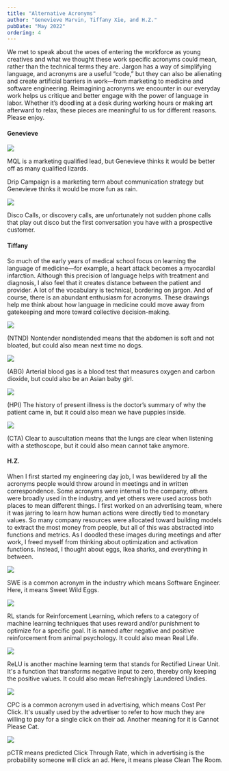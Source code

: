 ```yaml
---
title: "Alternative Acronyms"
author: "Genevieve Marvin, Tiffany Xie, and H.Z."
pubDate: "May 2022"
ordering: 4
---
```


We met to speak about the woes of entering the workforce as young creatives and what we thought these work specific acronyms could mean, rather than the technical terms they are. Jargon has a way of simplifying language, and acronyms are a useful “code,” but they can also be alienating and create artificial barriers in work—from marketing to medicine and software engineering. Reimagining acronyms we encounter in our everyday work helps us critique and better engage with the power of language in labor. Whether it’s doodling at a desk during working hours or making art afterward to relax, these pieces are meaningful to us for different reasons. Please enjoy.

#### Genevieve

![](/assets/zine/z6/alternative-acronyms/acronym1.jpg)

MQL is a marketing qualified lead, but Genevieve thinks it would be better off as many qualified lizards.

Drip Campaign is a marketing term about communication strategy but Genevieve thinks it would be more fun as rain.

![](/assets/zine/z6/alternative-acronyms/acronym2.jpg)

Disco Calls, or discovery calls, are unfortunately not sudden phone calls that play out disco but the first conversation you have with a prospective customer.

#### Tiffany

So much of the early years of medical school focus on learning the language of medicine—for example, a heart attack becomes a myocardial infarction. Although this precision of language helps with treatment and diagnosis, I also feel that it creates distance between the patient and provider. A lot of the vocabulary is technical, bordering on jargon. And of course, there is an abundant enthusiasm for acronyms. These drawings help me think about how language in medicine could move away from gatekeeping and more toward collective decision-making.

![](/assets/zine/z6/alternative-acronyms/acronym3.jpeg)

(NTND) Nontender nondistended means that the abdomen is soft and not bloated, but could also mean next time no dogs.

![](/assets/zine/z6/alternative-acronyms/acronym4.jpeg)

(ABG) Arterial blood gas is a blood test that measures oxygen and carbon dioxide, but could also be an Asian baby girl.

![](/assets/zine/z6/alternative-acronyms/acronym5.jpeg)

(HPI) The history of present illness is the doctor’s summary of why the patient came in, but it could also mean we have puppies inside.

![](/assets/zine/z6/alternative-acronyms/acronym6.jpeg)

(CTA) Clear to auscultation means that the lungs are clear when listening with a stethoscope, but it could also mean cannot take anymore.

#### H.Z.

When I first started my engineering day job, I was bewildered by all the acronyms people would throw around in meetings and in written correspondence. Some acronyms were internal to the company, others were broadly used in the industry, and yet others were used across both places to mean different things. I first worked on an advertising team, where it was jarring to learn how human actions were directly tied to monetary values. So many company resources were allocated toward building models to extract the most money from people, but all of this was abstracted into functions and metrics. As I doodled these images during meetings and after work, I freed myself from thinking about optimization and activation functions. Instead, I thought about eggs, Ikea sharks, and everything in between.

![](/assets/zine/z6/alternative-acronyms/acronym7.png)

SWE is a common acronym in the industry which means Software Engineer. Here, it means Sweet Wild Eggs.

![](/assets/zine/z6/alternative-acronyms/acronym8.png)

RL stands for Reinforcement Learning, which refers to a category of machine learning techniques that uses reward and/or punishment to optimize for a specific goal. It is named after negative and positive reinforcement from animal psychology. It could also mean Real Life.

![](/assets/zine/z6/alternative-acronyms/acronym9.png)

ReLU is another machine learning term that stands for Rectified Linear Unit. It's a function that transforms negative input to zero, thereby only keeping the positive values. It could also mean Refreshingly Laundered Undies.

![](/assets/zine/z6/alternative-acronyms/acronym10.png)

CPC is a common acronym used in advertising, which means Cost Per Click. It's usually used by the advertiser to refer to how much they are willing to pay for a single click on their ad. Another meaning for it is Cannot Please Cat.

![](/assets/zine/z6/alternative-acronyms/acronym11.png)

pCTR means predicted Click Through Rate, which in advertising is the probability someone will click an ad. Here, it means please Clean The Room.
